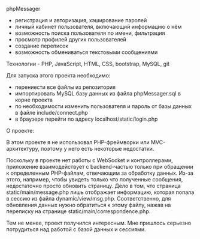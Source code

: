 phpMessager
- регистрация и авторизация, хэширование паролей
- личный кабинет пользователя, включающий информацию о нём
- возможность поиска пользователя по имени, фильтрация
- просмотр профилей других пользователей
- создание переписок
- возможность обмениваться текстовыми сообщениями

Технологии -
PHP, JavaScript, HTML, CSS, bootstrap, MySQL, git

Для запуска этого проекта необходимо:
- перениести все файлы из репозитория
- импортировать MySQL базу данных из файла phpMessager.sql в корне проекта
- по необходимости изменить пользователя и пароль от базы данных в файле include/connect.php
- в браузере перейти по адресу localhost/static/login.php

О проекте:

В этом проекте я не использовал PHP-фреймворки или MVC-архитектуру, поэтому у него есть некоторые недостатки.

Поскольку в проекте нет работы с WebSocket и контроллерами, приложение взаимодействует с backend-частью только при обращении к определенным PHP-файлам, отвечающим за обработку данных. Из-за этого, например, чтобы увидеть только что полученные сообщения, недостаточно просто обновить страницу. Дело в том, что страница static/main/message.php лишь отображает информацию, которая попала в сессию из файла dynamic/view/msg.php. Соответственно, для обновления данных нужно обратиться к этому файлу, нажав на переписку на странице static/main/correspondence.php.

Тем не менее, проект получился интересным. Мне пришлось серьезно потрудиться над работой с базой данных и сессиями.
